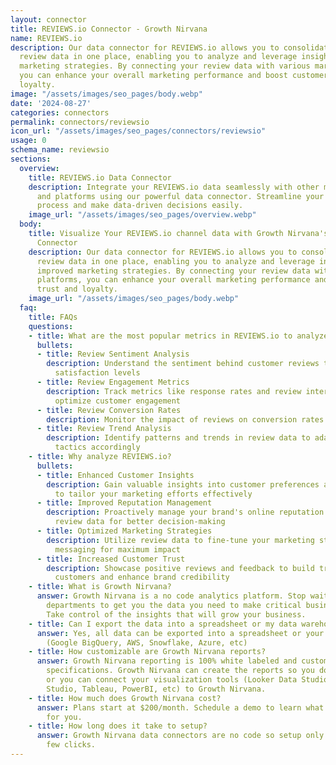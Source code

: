 ```yaml
---
layout: connector
title: REVIEWS.io Connector - Growth Nirvana
name: REVIEWS.io
description: Our data connector for REVIEWS.io allows you to consolidate all your
  review data in one place, enabling you to analyze and leverage insights for improved
  marketing strategies. By connecting your review data with various marketing platforms,
  you can enhance your overall marketing performance and boost customer trust and
  loyalty.
image: "/assets/images/seo_pages/body.webp"
date: '2024-08-27'
categories: connectors
permalink: connectors/reviewsio
icon_url: "/assets/images/seo_pages/connectors/reviewsio"
usage: 0
schema_name: reviewsio
sections:
  overview:
    title: REVIEWS.io Data Connector
    description: Integrate your REVIEWS.io data seamlessly with other marketing tools
      and platforms using our powerful data connector. Streamline your review management
      process and make data-driven decisions easily.
    image_url: "/assets/images/seo_pages/overview.webp"
  body:
    title: Visualize Your REVIEWS.io channel data with Growth Nirvana's REVIEWS.io
      Connector
    description: Our data connector for REVIEWS.io allows you to consolidate all your
      review data in one place, enabling you to analyze and leverage insights for
      improved marketing strategies. By connecting your review data with various marketing
      platforms, you can enhance your overall marketing performance and boost customer
      trust and loyalty.
    image_url: "/assets/images/seo_pages/body.webp"
  faq:
    title: FAQs
    questions:
    - title: What are the most popular metrics in REVIEWS.io to analyze?
      bullets:
      - title: Review Sentiment Analysis
        description: Understand the sentiment behind customer reviews to gauge overall
          satisfaction levels
      - title: Review Engagement Metrics
        description: Track metrics like response rates and review interactions to
          optimize customer engagement
      - title: Review Conversion Rates
        description: Monitor the impact of reviews on conversion rates and sales performance
      - title: Review Trend Analysis
        description: Identify patterns and trends in review data to adapt marketing
          tactics accordingly
    - title: Why analyze REVIEWS.io?
      bullets:
      - title: Enhanced Customer Insights
        description: Gain valuable insights into customer preferences and behavior
          to tailor your marketing efforts effectively
      - title: Improved Reputation Management
        description: Proactively manage your brand's online reputation by leveraging
          review data for better decision-making
      - title: Optimized Marketing Strategies
        description: Utilize review data to fine-tune your marketing strategies and
          messaging for maximum impact
      - title: Increased Customer Trust
        description: Showcase positive reviews and feedback to build trust with potential
          customers and enhance brand credibility
    - title: What is Growth Nirvana?
      answer: Growth Nirvana is a no code analytics platform. Stop waiting for other
        departments to get you the data you need to make critical business decisions.
        Take control of the insights that will grow your business.
    - title: Can I export the data into a spreadsheet or my data warehouse?
      answer: Yes, all data can be exported into a spreadsheet or your data warehouse
        (Google BigQuery, AWS, Snowflake, Azure, etc)
    - title: How customizable are Growth Nirvana reports?
      answer: Growth Nirvana reporting is 100% white labeled and customized to your
        specifications. Growth Nirvana can create the reports so you don’t have to
        or you can connect your visualization tools (Looker Data Studio/Google Data
        Studio, Tableau, PowerBI, etc) to Growth Nirvana.
    - title: How much does Growth Nirvana cost?
      answer: Plans start at $200/month. Schedule a demo to learn what plan is best
        for you.
    - title: How long does it take to setup?
      answer: Growth Nirvana data connectors are no code so setup only requires a
        few clicks.
---
```


